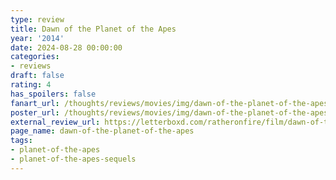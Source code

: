 ```yaml
---
type: review
title: Dawn of the Planet of the Apes
year: '2014'
date: 2024-08-28 00:00:00
categories:
- reviews
draft: false
rating: 4
has_spoilers: false
fanart_url: /thoughts/reviews/movies/img/dawn-of-the-planet-of-the-apes_fanart.png
poster_url: /thoughts/reviews/movies/img/dawn-of-the-planet-of-the-apes_poster.png
external_review_url: https://letterboxd.com/ratheronfire/film/dawn-of-the-planet-of-the-apes/
page_name: dawn-of-the-planet-of-the-apes
tags:
- planet-of-the-apes
- planet-of-the-apes-sequels
---
```


